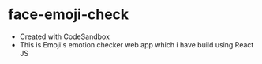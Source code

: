 # face-emoji-check
* Created with CodeSandbox
* This is Emoji's emotion checker web app which i have build using React JS


